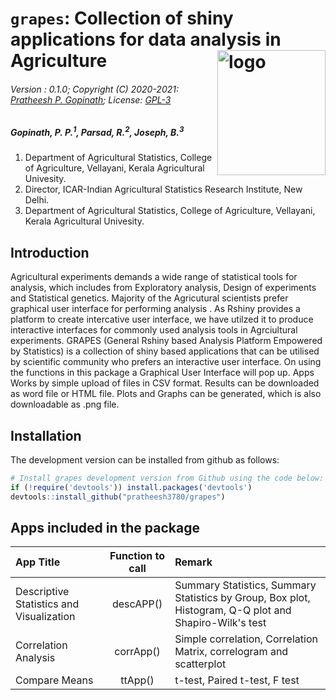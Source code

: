 # `grapes`: Collection of shiny applications for data analysis in Agriculture <img src="https://github.com/pratheesh3780/inst/extdata/logo.png" align="right" alt="logo" width="173" height = "200" style = "border: none; float: right;">
###### Version : 0.1.0; Copyright (C) 2020-2021: [Pratheesh P. Gopinath](https://www.coagrapes.com); License: [GPL-3](https://www.r-project.org/Licenses/)
##### *Gopinath, P. P.<sup>1</sup>, Parsad, R.<sup>2</sup>, Joseph, B.<sup>3</sup>*

1.  Department of Agricultural Statistics, College of Agriculture, Vellayani, Kerala Agricultural Univesity.
2.  Director, ICAR-Indian Agricultural Statistics Research Institute,
    New Delhi.
3.  Department of Agricultural Statistics, College of Agriculture, Vellayani, Kerala Agricultural Univesity.
## Introduction
Agricultural experiments demands a wide range of statistical tools for analysis, which includes from Exploratory analysis, Design of experiments and Statistical genetics. Majority of the Agricutural scientists prefer graphical user interface for performing analysis . As Rshiny provides a platform to create intercative user interface, we have utilzed it to produce interactive interfaces for commonly used analysis tools in Agrciultural experiments. GRAPES (General Rshiny based Analysis Platform Empowered by Statistics) is a collection of shiny based applications that can be utilised by scientific community who prefers an interactive user interface. On using the functions in this package a Graphical User Interface will pop up. Apps Works by simple upload of files in CSV format. Results can be downloaded as word file or HTML file. Plots and Graphs can be generated, which is also downloadable as .png file.
## Installation
The development version can be installed from github as follows:

``` r
# Install grapes development version from Github using the code below:
if (!require('devtools')) install.packages('devtools')
devtools::install_github("pratheesh3780/grapes")
```
## Apps included in the package

| App Title | Function to call |Remark |
| :----------- | :-----------:|:----------------|
|Descriptive Statistics and Visualization   | descAPP()      |Summary Statistics, Summary Statistics by Group, Box plot, Histogram, Q-Q plot and Shapiro-Wilk's test|
|Correlation Analysis   | corrApp()      | Simple correlation, Correlation Matrix, correlogram and scatterplot|
|Compare Means  | ttApp()      | t-test, Paired t-test, F test|
